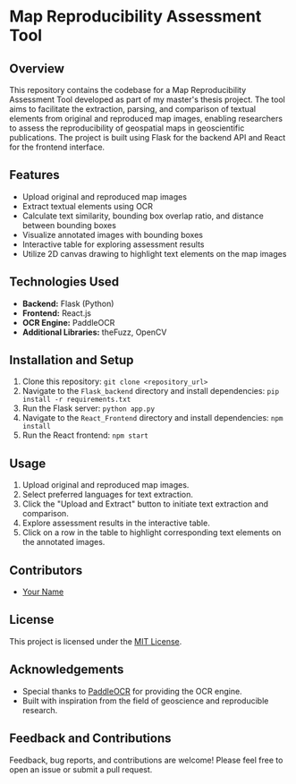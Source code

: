 # Map Reproducibility Assessment Tool

## Overview
This repository contains the codebase for a Map Reproducibility Assessment Tool developed as part of my master's thesis project. The tool aims to facilitate the extraction, parsing, and comparison of textual elements from original and reproduced map images, enabling researchers to assess the reproducibility of geospatial maps in geoscientific publications. The project is built using Flask for the backend API and React for the frontend interface.


## Features
- Upload original and reproduced map images
- Extract textual elements using OCR
- Calculate text similarity, bounding box overlap ratio, and distance between bounding boxes
- Visualize annotated images with bounding boxes
- Interactive table for exploring assessment results 
- Utilize 2D canvas drawing to highlight text elements on the map images 


## Technologies Used
- **Backend:** Flask (Python)
- **Frontend:** React.js
- **OCR Engine:** PaddleOCR
- **Additional Libraries:**  theFuzz, OpenCV

## Installation and Setup
1. Clone this repository: `git clone <repository_url>`
2. Navigate to the `Flask_backend` directory and install dependencies: `pip install -r requirements.txt`
3. Run the Flask server: `python app.py`
4. Navigate to the `React_Frontend` directory and install dependencies: `npm install`
5. Run the React frontend: `npm start`

## Usage
1. Upload original and reproduced map images.
2. Select preferred languages for text extraction.
3. Click the "Upload and Extract" button to initiate text extraction and comparison.
4. Explore assessment results in the interactive table.
5. Click on a row in the table to highlight corresponding text elements on the annotated images.

## Contributors
- [Your Name](https://github.com/yohannes19)


## License
This project is licensed under the [MIT License](LICENSE).

## Acknowledgements
- Special thanks to [PaddleOCR](https://github.com/PaddlePaddle/PaddleOCR) for providing the OCR engine.
- Built with inspiration from the field of geoscience and reproducible research.

## Feedback and Contributions
Feedback, bug reports, and contributions are welcome! Please feel free to open an issue or submit a pull request.

